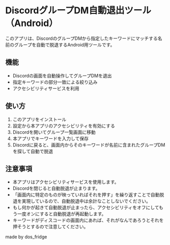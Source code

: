 # DiscordグループDM自動退出ツール（Android）

このアプリは、DiscordのグループDMから指定したキーワードにマッチする名前のグループを自動で脱退するAndroid用ツールです。

## 機能

- Discordの画面を自動操作してグループDMを退出
- 指定キーワードの部分一致による絞り込み
- アクセシビリティサービスを利用

## 使い方

1. このアプリをインストール
2. 設定から本アプリのアクセシビリティを有効にする
3. Discordを開いてグループ一覧画面に移動
4. 本アプリでキーワードを入力して保存
5. Discordに戻ると、画面内からそのキーワードが名前に含まれたグループDMを探して自動で脱退

## 注意事項

- 本アプリはアクセシビリティサービスを使用します。
- Discordを閉じると自動脱退が止まります。
- 「画面内に特定のものが映っていればそれを押す」を繰り返すことで自動脱退を実現しているので、自動脱退中は余計なことしないでください。
- もし何かが起きて自動脱退が止まったら、アクセシビリティをオフにしてもう一度オンにすると自動脱退が再起動します。
- キーワードがディスコードの画面内にあれば、それがなんであろうとそれを押そうとするので注意してください。

made by dos_fridge
